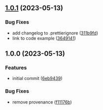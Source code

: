 ## [1.0.1](https://github.com/feathermint/dynamodb/compare/v1.0.0...v1.0.1) (2023-05-13)


### Bug Fixes

* add changelog to .prettierignore ([311b9fd](https://github.com/feathermint/dynamodb/commit/311b9fda4cdcccfa1bd688a22b25edf4d3e5ae87))
* link to code example ([3649141](https://github.com/feathermint/dynamodb/commit/3649141194a2bc64ba738be6e78bb629bd931547))

## 1.0.0 (2023-05-13)


### Features

* initial commit ([6eb9439](https://github.com/feathermint/dynamodb/commit/6eb9439c8bd3fbadd4cc6d9833bb89ceb7e0f01a))


### Bug Fixes

* remove provenance ([f11176b](https://github.com/feathermint/dynamodb/commit/f11176bc77ec2c0fc98271b8ecf6e697936d45f2))
